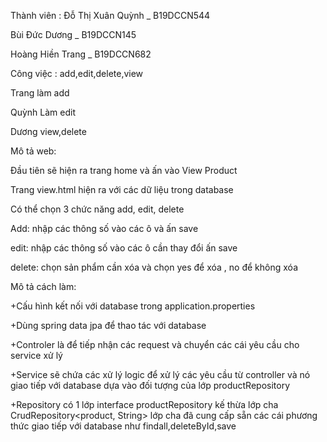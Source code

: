 Thành viên :
Đỗ Thị Xuân Quỳnh _ B19DCCN544

Bùi Đức Dương _ B19DCCN145

Hoàng Hiền Trang _ B19DCCN682

Công việc : add,edit,delete,view

Trang làm add

Quỳnh Làm edit

Dương view,delete

Mô tả web:

Đầu tiên sẽ hiện ra trang home và ấn vào View Product

Trang view.html hiện ra với các dữ liệu trong database

Có thể chọn 3 chức năng add, edit, delete

Add:  nhập các thông số vào các ô và ấn save

edit: nhập các thông số vào các ô cần thay đổi ấn save

delete: chọn sản phẩm cần xóa và chọn yes để xóa , no để không xóa

Mô tả cách làm:

+Cấu hình kết nối với database trong application.properties

+Dùng spring data jpa để thao tác với database

+Controler là để tiếp nhận các request và chuyển các cái yêu cầu cho service xử lý

+Service sẽ chứa các xử lý logic để  xử lý các yêu cầu từ controller và nó giao tiếp với database dựa vào đối tượng của lớp productRepository

+Repository có 1 lớp interface  productRepository kế thừa lớp cha CrudRepository<product, String> lớp cha đã cung cấp sẵn các cái phương thức giao tiếp với database như findall,deleteById,save
